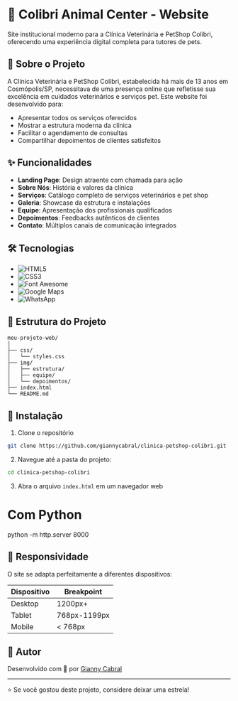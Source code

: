 # 🏥 Colibri Animal Center - Website

Site institucional moderno para a Clínica Veterinária e PetShop Colibri, oferecendo uma experiência digital completa para tutores de pets.

## 🎯 Sobre o Projeto

A Clínica Veterinária e PetShop Colibri, estabelecida há mais de 13 anos em Cosmópolis/SP, necessitava de uma presença online que refletisse sua excelência em cuidados veterinários e serviços pet. Este website foi desenvolvido para:

- Apresentar todos os serviços oferecidos
- Mostrar a estrutura moderna da clínica
- Facilitar o agendamento de consultas
- Compartilhar depoimentos de clientes satisfeitos

## ✨ Funcionalidades

- **Landing Page**: Design atraente com chamada para ação
- **Sobre Nós**: História e valores da clínica
- **Serviços**: Catálogo completo de serviços veterinários e pet shop
- **Galeria**: Showcase da estrutura e instalações
- **Equipe**: Apresentação dos profissionais qualificados
- **Depoimentos**: Feedbacks autênticos de clientes
- **Contato**: Múltiplos canais de comunicação integrados

## 🛠️ Tecnologias

- ![HTML5](https://img.shields.io/badge/HTML5-E34F26?style=flat&logo=html5&logoColor=white)
- ![CSS3](https://img.shields.io/badge/CSS3-1572B6?style=flat&logo=css3&logoColor=white)
- ![Font Awesome](https://img.shields.io/badge/Font_Awesome-339AF0?style=flat&logo=fontawesome&logoColor=white)
- ![Google Maps](https://img.shields.io/badge/Google_Maps-4285F4?style=flat&logo=google-maps&logoColor=white)
- ![WhatsApp](https://img.shields.io/badge/WhatsApp-25D366?style=flat&logo=whatsapp&logoColor=white)

## 📁 Estrutura do Projeto

```
meu-projeto-web/
│
├── css/
│   └── styles.css
├── img/
│   ├── estrutura/
│   ├── equipe/
│   └── depoimentos/
├── index.html
└── README.md
```

## 🚀 Instalação

1. Clone o repositório
```bash
git clone https://github.com/giannycabral/clinica-petshop-colibri.git
```

2. Navegue até a pasta do projeto:
```bash
cd clinica-petshop-colibri
```

3. Abra o arquivo `index.html` em um navegador web

# Com Python
python -m http.server 8000

## 📱 Responsividade

O site se adapta perfeitamente a diferentes dispositivos:

| Dispositivo | Breakpoint |
|-------------|------------|
| Desktop     | 1200px+    |
| Tablet      | 768px-1199px |
| Mobile      | < 768px    |

## 👥 Autor

Desenvolvido com 💙 por [Gianny Cabral](https://github.com/giannycabral)

---
⭐ Se você gostou deste projeto, considere deixar uma estrela!
